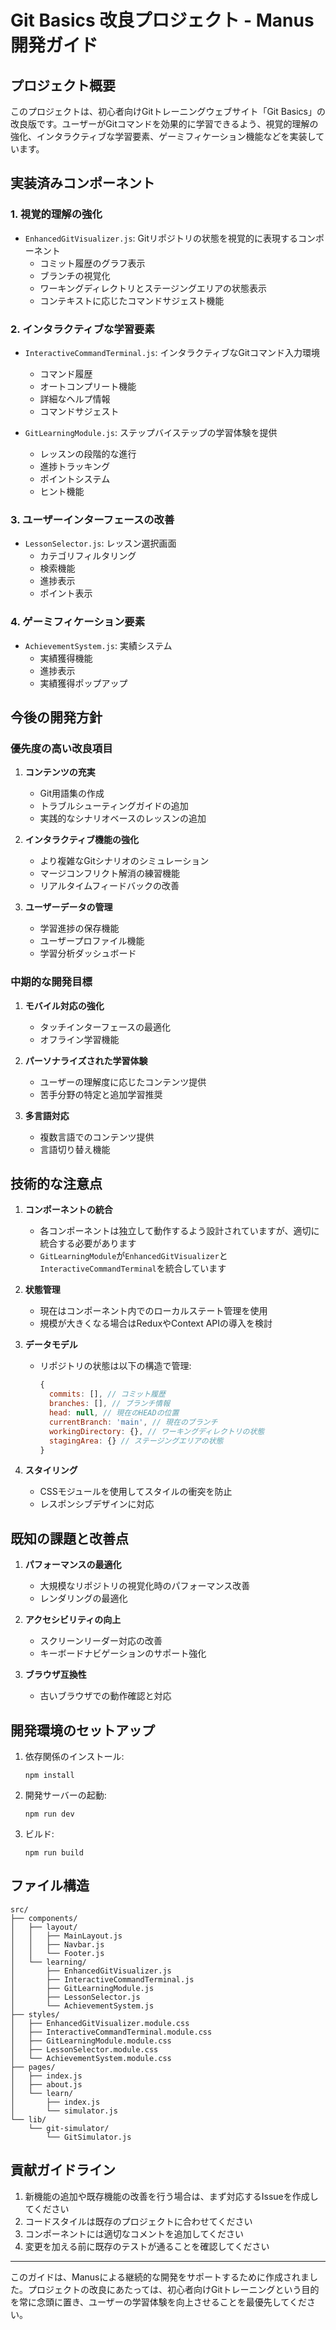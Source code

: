 # Git Basics 改良プロジェクト - Manus開発ガイド

## プロジェクト概要

このプロジェクトは、初心者向けGitトレーニングウェブサイト「Git Basics」の改良版です。ユーザーがGitコマンドを効果的に学習できるよう、視覚的理解の強化、インタラクティブな学習要素、ゲーミフィケーション機能などを実装しています。

## 実装済みコンポーネント

### 1. 視覚的理解の強化
- `EnhancedGitVisualizer.js`: Gitリポジトリの状態を視覚的に表現するコンポーネント
  - コミット履歴のグラフ表示
  - ブランチの視覚化
  - ワーキングディレクトリとステージングエリアの状態表示
  - コンテキストに応じたコマンドサジェスト機能

### 2. インタラクティブな学習要素
- `InteractiveCommandTerminal.js`: インタラクティブなGitコマンド入力環境
  - コマンド履歴
  - オートコンプリート機能
  - 詳細なヘルプ情報
  - コマンドサジェスト

- `GitLearningModule.js`: ステップバイステップの学習体験を提供
  - レッスンの段階的な進行
  - 進捗トラッキング
  - ポイントシステム
  - ヒント機能

### 3. ユーザーインターフェースの改善
- `LessonSelector.js`: レッスン選択画面
  - カテゴリフィルタリング
  - 検索機能
  - 進捗表示
  - ポイント表示

### 4. ゲーミフィケーション要素
- `AchievementSystem.js`: 実績システム
  - 実績獲得機能
  - 進捗表示
  - 実績獲得ポップアップ

## 今後の開発方針

### 優先度の高い改良項目

1. **コンテンツの充実**
   - Git用語集の作成
   - トラブルシューティングガイドの追加
   - 実践的なシナリオベースのレッスンの追加

2. **インタラクティブ機能の強化**
   - より複雑なGitシナリオのシミュレーション
   - マージコンフリクト解消の練習機能
   - リアルタイムフィードバックの改善

3. **ユーザーデータの管理**
   - 学習進捗の保存機能
   - ユーザープロファイル機能
   - 学習分析ダッシュボード

### 中期的な開発目標

1. **モバイル対応の強化**
   - タッチインターフェースの最適化
   - オフライン学習機能

2. **パーソナライズされた学習体験**
   - ユーザーの理解度に応じたコンテンツ提供
   - 苦手分野の特定と追加学習推奨

3. **多言語対応**
   - 複数言語でのコンテンツ提供
   - 言語切り替え機能

## 技術的な注意点

1. **コンポーネントの統合**
   - 各コンポーネントは独立して動作するよう設計されていますが、適切に統合する必要があります
   - `GitLearningModule`が`EnhancedGitVisualizer`と`InteractiveCommandTerminal`を統合しています

2. **状態管理**
   - 現在はコンポーネント内でのローカルステート管理を使用
   - 規模が大きくなる場合はReduxやContext APIの導入を検討

3. **データモデル**
   - リポジトリの状態は以下の構造で管理:
     ```javascript
     {
       commits: [], // コミット履歴
       branches: [], // ブランチ情報
       head: null, // 現在のHEADの位置
       currentBranch: 'main', // 現在のブランチ
       workingDirectory: {}, // ワーキングディレクトリの状態
       stagingArea: {} // ステージングエリアの状態
     }
     ```

4. **スタイリング**
   - CSSモジュールを使用してスタイルの衝突を防止
   - レスポンシブデザインに対応

## 既知の課題と改善点

1. **パフォーマンスの最適化**
   - 大規模なリポジトリの視覚化時のパフォーマンス改善
   - レンダリングの最適化

2. **アクセシビリティの向上**
   - スクリーンリーダー対応の改善
   - キーボードナビゲーションのサポート強化

3. **ブラウザ互換性**
   - 古いブラウザでの動作確認と対応

## 開発環境のセットアップ

1. 依存関係のインストール:
   ```
   npm install
   ```

2. 開発サーバーの起動:
   ```
   npm run dev
   ```

3. ビルド:
   ```
   npm run build
   ```

## ファイル構造

```
src/
├── components/
│   ├── layout/
│   │   ├── MainLayout.js
│   │   ├── Navbar.js
│   │   └── Footer.js
│   └── learning/
│       ├── EnhancedGitVisualizer.js
│       ├── InteractiveCommandTerminal.js
│       ├── GitLearningModule.js
│       ├── LessonSelector.js
│       └── AchievementSystem.js
├── styles/
│   ├── EnhancedGitVisualizer.module.css
│   ├── InteractiveCommandTerminal.module.css
│   ├── GitLearningModule.module.css
│   ├── LessonSelector.module.css
│   └── AchievementSystem.module.css
├── pages/
│   ├── index.js
│   ├── about.js
│   └── learn/
│       ├── index.js
│       └── simulator.js
└── lib/
    └── git-simulator/
        └── GitSimulator.js
```

## 貢献ガイドライン

1. 新機能の追加や既存機能の改善を行う場合は、まず対応するIssueを作成してください
2. コードスタイルは既存のプロジェクトに合わせてください
3. コンポーネントには適切なコメントを追加してください
4. 変更を加える前に既存のテストが通ることを確認してください

---

このガイドは、Manusによる継続的な開発をサポートするために作成されました。プロジェクトの改良にあたっては、初心者向けGitトレーニングという目的を常に念頭に置き、ユーザーの学習体験を向上させることを最優先してください。
